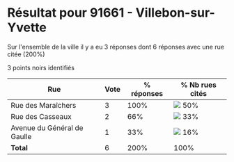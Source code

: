 # Résultat pour 91661 - Villebon-sur-Yvette

Sur l'ensemble de la ville il y a eu 3 réponses dont 6 réponses avec une rue citée (200%)

3 points noirs identifiés

| Rue | Vote | % réponses | % Nb rues cités|
|-----|------|------------|----------------|
| Rue des Maraîchers | 3 | 100% | <img src="../../img/bar_50.gif" />&nbsp;50%|
| Rue des Casseaux | 2 | 66% | <img src="../../img/bar_33.gif" />&nbsp;33%|
| Avenue du Général de Gaulle | 1 | 33% | <img src="../../img/bar_16.gif" />&nbsp;16%|
| **Total** | 6 | 200% | 100%|
